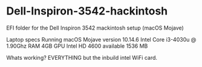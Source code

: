 # Dell-Inspiron-3542-hackintosh
EFI folder for the Dell Inspiron 3542 mackintosh setup (macOS Mojave)

Laptop specs 
Running macOS Mojave version 10.14.6
Intel Core i3-4030u @ 1.90Ghz
RAM 4GB
GPU Intel HD 4600 available 1536 MB

Whats working? EVERYTHING but the inbuild intel WiFi card. 
